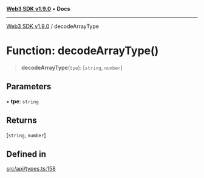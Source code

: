 [**Web3 SDK v1.9.0**](../README.md) • **Docs**

***

[Web3 SDK v1.9.0](../globals.md) / decodeArrayType

# Function: decodeArrayType()

> **decodeArrayType**(`tpe`): [`string`, `number`]

## Parameters

• **tpe**: `string`

## Returns

[`string`, `number`]

## Defined in

[src/api/types.ts:158](https://github.com/Mystic-Nayy/alephium-web3/blob/ee41f5e0e7d7fb0b155fe62f05b2ac03772895ca/packages/web3/src/api/types.ts#L158)
